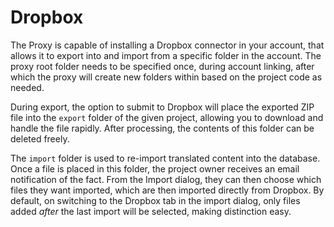 # Dropbox

The Proxy is capable of installing a Dropbox connector in your account, that allows it to export into and import from a specific folder in the account. The proxy root folder needs to be specified once, during account linking, after which the proxy will create new folders within based on the project code as needed.

During export, the option to submit to Dropbox will place the exported ZIP file into the `export` folder of the given project, allowing you to download and handle the file rapidly. After processing, the contents of this folder can be deleted freely.

The `import` folder is used to re-import translated content into the database. Once a file is placed in this folder, the project owner receives an email notification of the fact. From the Import dialog, they can then choose which files they want imported, which are then imported directly from Dropbox. By default, on switching to the Dropbox tab in the import dialog, only files added *after* the last import will be selected, making distinction easy.
